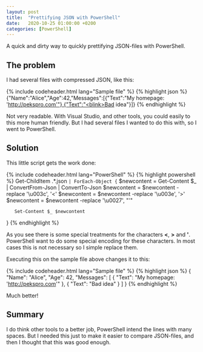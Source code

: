 ```yaml
---
layout: post
title:  "Prettifying JSON with PowerShell"
date:   2020-10-25 01:00:00 +0200
categories: [PowerShell]
---
```


A quick and dirty way to quickly prettifying JSON-files with PowerShell.

## The problem

I had several files with compressed JSON, like this:

{% include codeheader.html lang="Sample file" %}
{% highlight json %}
{"Name":"Alice","Age":42,"Messages":[{"Text":"My homepage: 'http://pekspro.com'"},{"Text":"<blink>Bad idea</blink>"}]}
{% endhighlight %}

Not very readable. With Visual Studio, and other tools, you could easily to this
more human friendly. But I had several files I wanted to do this with, so I went
to PowerShell.

## Solution

This little script gets the work done:

{% include codeheader.html lang="PowerShell" %}
{% highlight powershell %}
Get-ChildItem .\*.json `
   | ForEach-Object { `
       $newcontent = Get-Content $_ | ConvertFrom-Json | ConvertTo-Json
       $newcontent = $newcontent -replace '\\u003c', '<'
       $newcontent = $newcontent -replace '\\u003e', '>'
       $newcontent = $newcontent -replace '\\u0027', "'"

       Set-Content $_ $newcontent
  }
{% endhighlight %}

As you see there is some special treatments for the characters **<**, **>** and
**'**. PowerShell want to do some special encoding for these characters. In most
cases this is not necessary so I simple replace them.

Executing this on the sample file above changes it to this:

{% include codeheader.html lang="Sample file" %}
{% highlight json %}
{
    "Name":  "Alice",
    "Age":  42,
    "Messages":  [
                     {
                         "Text":  "My homepage: 'http://pekspro.com'"
                     },
                     {
                         "Text":  "<blink>Bad idea</blink>"
                     }
                 ]
}
{% endhighlight %}

Much better!

## Summary

I do think other tools to a better job, PowerShell intend the lines with many
spaces. But I needed this just to make it easier to compare JSON-files, and then
I thought that this was good enough.
